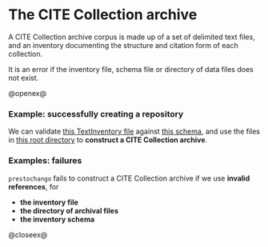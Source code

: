 # The CITE Collection archive #


A CITE Collection archive corpus is made up of a set of delimited text files, and an inventory documenting the structure and citation form of each collection.

It is an error if the inventory file, schema file or directory of data files does not exist.


@openex@
### Example: successfully creating a repository ###



We can validate <a href="../../../resources/test/data/archive1/testcapabilities.xml" concordion:set="#inv = setHref(#HREF)">this TextInventory file</a> against 
<a href="../../../resources/test/data/schemas/CiteCollectionInventory.rng" concordion:set="#schema = setHref(#HREF)">this schema</a>, and use the
files in <a href="../../../resources/test/data/archive1/tsvs" concordion:set="#archive = setHref(#HREF)">this root directory</a> to <strong concordion:assertTrue="shouldMakeArchive(#inv,#schema,#archive)">construct a CITE Collection archive</strong>.



### Examples: failures ###

`prestochango` fails  to construct a CITE Collection archive if we use <strong concordion:set="#bogusvalue">invalid references</strong>, for

- <strong concordion:assertFalse="shouldMakeArchive(#bogusvalue,#schema,#archive)">the inventory file</strong>
- <strong concordion:assertFalse="shouldMakeArchive(#inv,#schema,#bogusarchive)">the directory of archival files</strong>
- <strong concordion:assertFalse="shouldMakeArchive(#inv,#bogusvalue,#archive)">the inventory schema</strong>


@closeex@

